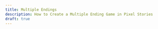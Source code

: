 ```yaml
---
title: Multiple Endings
description: How to Create a Multiple Ending Game in Pixel Stories
draft: true
---
```

